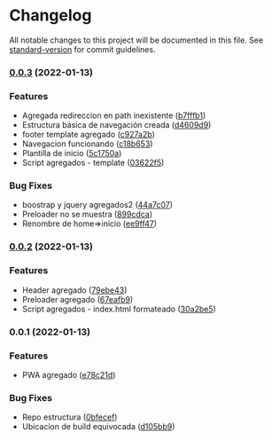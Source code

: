 # Changelog

All notable changes to this project will be documented in this file. See [standard-version](https://github.com/conventional-changelog/standard-version) for commit guidelines.

### [0.0.3](https://github.com/RafaelAngelRamirez/eforsatec/compare/v0.0.2...v0.0.3) (2022-01-13)


### Features

* Agregada redireccion en path inexistente ([b7fffb1](https://github.com/RafaelAngelRamirez/eforsatec/commit/b7fffb122095d2479570979ccb3e93eef2e86a68))
* Estructura básica de navegación creada ([d4609d9](https://github.com/RafaelAngelRamirez/eforsatec/commit/d4609d9a2b53913a814b1756187ae722bd3f7d35))
* footer template agregado ([c927a2b](https://github.com/RafaelAngelRamirez/eforsatec/commit/c927a2b1e2f10326d53e28b295ddb8032933597c))
* Navegacion funcionando ([c18b653](https://github.com/RafaelAngelRamirez/eforsatec/commit/c18b653addd654396e6d08ed807f089c85a3b224))
* Plantilla de inicio ([5c1750a](https://github.com/RafaelAngelRamirez/eforsatec/commit/5c1750a60dc4c3a85371de8a2acc87acd85df4ed))
* Script agregados - template ([03622f5](https://github.com/RafaelAngelRamirez/eforsatec/commit/03622f5ccfa59ac4f2e0c4b80eb1b53d1dad0b31))


### Bug Fixes

* boostrap y jquery agregados2 ([44a7c07](https://github.com/RafaelAngelRamirez/eforsatec/commit/44a7c07b9b5965a92378985ec27054b315b09fdc))
* Preloader no se muestra ([899cdca](https://github.com/RafaelAngelRamirez/eforsatec/commit/899cdca12c78b7d468946c0b8175a9d6c9b8d1fe))
* Renombre de home=>inicio ([ee9ff47](https://github.com/RafaelAngelRamirez/eforsatec/commit/ee9ff47b4e9105519e4ade4d64951261fcd2af9f))

### [0.0.2](https://github.com/RafaelAngelRamirez/eforsatec/compare/v0.0.1...v0.0.2) (2022-01-13)


### Features

* Header agregado ([79ebe43](https://github.com/RafaelAngelRamirez/eforsatec/commit/79ebe43abbea2fa4b3c1ba17960098918f2a9b2d))
* Preloader agregado ([67eafb9](https://github.com/RafaelAngelRamirez/eforsatec/commit/67eafb9a2b9debe0eb07d3509e220d38a6571514))
* Script agregados - index.html formateado ([30a2be5](https://github.com/RafaelAngelRamirez/eforsatec/commit/30a2be5012ec1509dedf68efd4eae5ac5c571aab))

### 0.0.1 (2022-01-13)


### Features

* PWA agregado ([e78c21d](https://github.com/RafaelAngelRamirez/eforsatec/commit/e78c21dcca3eaf01e8c9be7aebbcfeee7d4f26eb))


### Bug Fixes

* Repo estructura ([0bfecef](https://github.com/RafaelAngelRamirez/eforsatec/commit/0bfecefd8d6fb98595fa9ec9ccee2e7a5fd987f4))
* Ubicacion de build equivocada ([d105bb9](https://github.com/RafaelAngelRamirez/eforsatec/commit/d105bb97912cffcac9e054ebadb100c3d2efcc5d))
